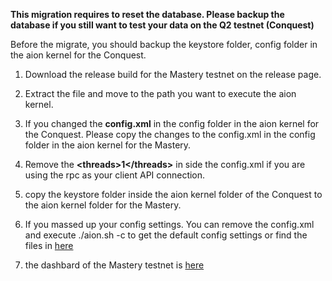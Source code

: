 **This migration requires to reset the database. Please backup the database if you still want to test your data on the Q2 testnet (Conquest)**

Before the migrate, you should backup the keystore folder, config folder in the aion kernel for the Conquest.

1. Download the release build for the Mastery testnet on the release page.
2. Extract the file and move to the path you want to execute the aion kernel.
3. If you changed the **config.xml** in the config folder in the aion kernel for the Conquest. Please copy the changes to the config.xml in the config folder in the aion kernel for the Mastery. 
4. Remove the **\<threads\>1\</threads\>** in side the config.xml if you are using the rpc as your client API connection. 
5. copy the keystore folder inside the aion kernel folder of the Conquest to the aion kernel folder for the Mastery.
6. If you massed up your config settings. You can remove the config.xml and execute ./aion.sh -c to get the default config settings or find the files in [here](https://github.com/aionnetwork/aion/blob/testnet_q3_mastery/modBoot/resource/config.xml)

7. the dashbard of the Mastery testnet is [here](https://mastery.aion.network/#/dashboard)